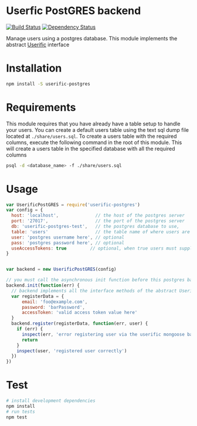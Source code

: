 # Userfic PostGRES backend

[![Build Status](https://travis-ci.org/nisaacson/userific-postgres.png)](https://travis-ci.org/nisaacson/userific-postgres)
[![Dependency Status](https://david-dm.org/nisaacson/userific-postgres.png)](https://david-dm.org/nisaacson/userific-postgres)

Manage users using a postgres database. This module implements the abstract [Userific](https://github.com/nisaacson/userific) interface

# Installation

```bash
npm install -S userific-postgres
```

# Requirements

This module requires that you have already have a table setup to handle your users. You can create a default users table using the text sql dump file located at `./share/users.sql`. To create a users table with the required columns, execute the following command in the root of this module. This will create a users table in the specified database with all the required columns

```bash
psql -d <database_name> -f ./share/users.sql
```


# Usage

```javascript
var UserificPostGRES = require('userific-postgres')
var config = {
  host: 'localhost',              // the host of the postgres server
  port: '27017',                  // the port of the postgres server
  db: 'userific-postgres-test',   // the postgres database to use,
  table: 'users'                  // the table name of where users are stored in the database
  user: 'postgres username here', // optional
  pass: 'postgres password here', // optional
  useAccessTokens: true         // optional, when true users must supply a valid accessToken value when registering
}


var backend = new UserificPostGRES(config)

// you must call the asynchronous init function before this postgres backend can be used
backend.init(function(err) {
  // backend implements all the interface methods of the abstract Userific module
  var registerData = {
      email: 'foo@example.com',
      password: 'barPassword',
      accessToken: 'valid access token value here'
  }
  backend.register(registerData, function(err, user) {
    if (err) {
      inspect(err, 'error registering user via the userific mongoose backend')
      return
    }
    inspect(user, 'registered user correctly')
  })
})
```


# Test

```bash
# install development dependencies
npm install
# run tests
npm test
```
